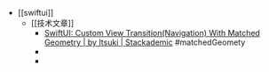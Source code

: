 - [[swiftui]]
	- [[技术文章]]
		- [SwiftUI: Custom View Transition(Navigation) With Matched Geometry | by Itsuki | Stackademic](https://blog.stackademic.com/swiftui-custom-view-transition-nav-with-matched-geometry-032552356fc5) #matchedGeomety
		-
		-